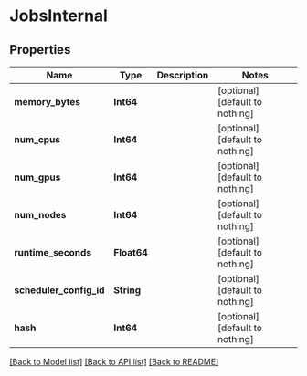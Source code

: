 # JobsInternal


## Properties
Name | Type | Description | Notes
------------ | ------------- | ------------- | -------------
**memory_bytes** | **Int64** |  | [optional] [default to nothing]
**num_cpus** | **Int64** |  | [optional] [default to nothing]
**num_gpus** | **Int64** |  | [optional] [default to nothing]
**num_nodes** | **Int64** |  | [optional] [default to nothing]
**runtime_seconds** | **Float64** |  | [optional] [default to nothing]
**scheduler_config_id** | **String** |  | [optional] [default to nothing]
**hash** | **Int64** |  | [optional] [default to nothing]


[[Back to Model list]](../README.md#models) [[Back to API list]](../README.md#api-endpoints) [[Back to README]](../README.md)


